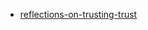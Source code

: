 * [reflections-on-trusting-trust](http://www.ece.cmu.edu/~ganger/712.fall02/papers/p761-thompson.pdf)
